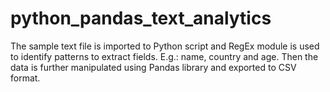 # python_pandas_text_analytics
The sample text file is imported to Python script and RegEx module is used to identify patterns to extract fields. E.g.: name, country and age. Then the data is further manipulated using Pandas library and exported to CSV format.
